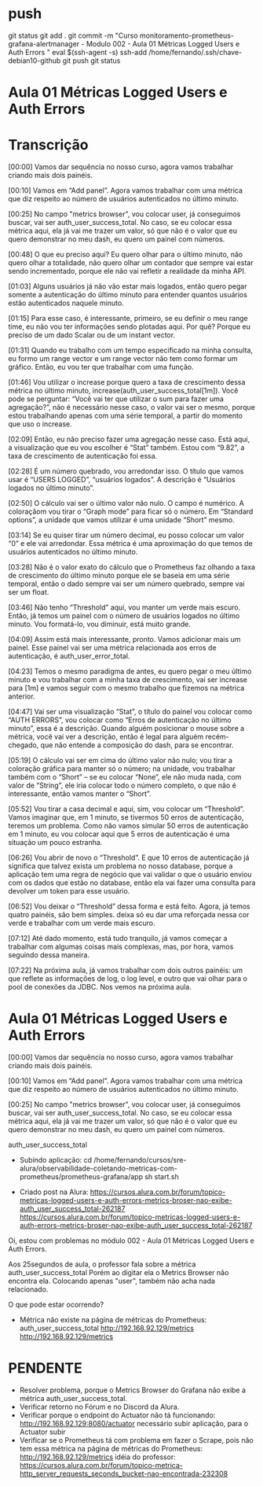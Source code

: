 # ##############################################################################################################################################################
# ##############################################################################################################################################################
# ##############################################################################################################################################################
# ##############################################################################################################################################################
# push

git status
git add .
git commit -m "Curso monitoramento-prometheus-grafana-alertmanager - Modulo 002 - Aula 01 Métricas Logged Users e Auth Errors "
eval $(ssh-agent -s)
ssh-add /home/fernando/.ssh/chave-debian10-github
git push
git status


# ##############################################################################################################################################################
# ##############################################################################################################################################################
# ##############################################################################################################################################################
# ##############################################################################################################################################################
# Aula 01 Métricas Logged Users e Auth Errors


# Transcrição
[00:00] Vamos dar sequência no nosso curso, agora vamos trabalhar criando mais dois painéis.

[00:10] Vamos em “Add panel”. Agora vamos trabalhar com uma métrica que diz respeito ao número de usuários autenticados no último minuto.

[00:25] No campo "metrics browser", vou colocar user, já conseguimos buscar, vai ser auth_user_success_total. No caso, se eu colocar essa métrica aqui, ela já vai me trazer um valor, só que não é o valor que eu quero demonstrar no meu dash, eu quero um painel com números.

[00:48] O que eu preciso aqui? Eu quero olhar para o último minuto, não quero olhar a totalidade, não quero olhar um contador que sempre vai estar sendo incrementado, porque ele não vai refletir a realidade da minha API.

[01:03] Alguns usuários já não vão estar mais logados, então quero pegar somente a autenticação do último minuto para entender quantos usuários estão autenticados naquele minuto.

[01:15] Para esse caso, é interessante, primeiro, se eu definir o meu range time, eu não vou ter informações sendo plotadas aqui. Por quê? Porque eu preciso de um dado Scalar ou de um instant vector.

[01:31] Quando eu trabalho com um tempo especificado na minha consulta, eu formo um range vector e um range vector não tem como formar um gráfico. Então, eu vou ter que trabalhar com uma função.

[01:46] Vou utilizar o increase porque quero a taxa de crescimento dessa métrica no último minuto, increase(auth_user_success_total[1m]). Você pode se perguntar: “Você vai ter que utilizar o sum para fazer uma agregação?”, não é necessário nesse caso, o valor vai ser o mesmo, porque estou trabalhando apenas com uma série temporal, a partir do momento que uso o increase.

[02:09] Então, eu não preciso fazer uma agregação nesse caso. Está aqui, a visualização que eu vou escolher é “Stat” também. Estou com “9.82”, a taxa de crescimento de autenticação foi essa.

[02:28] É um número quebrado, vou arredondar isso. O título que vamos usar é “USERS LOGGED”, “usuários logados”. A descrição é “Usuários logados no último minuto”.

[02:50] O cálculo vai ser o último valor não nulo. O campo é numérico. A coloraçãom vou tirar o “Graph mode” para ficar só o número. Em “Standard options”, a unidade que vamos utilizar é uma unidade “Short” mesmo.

[03:14] Se eu quiser tirar um número decimal, eu posso colocar um valor “0” e ele vai arredondar. Essa métrica é uma aproximação do que temos de usuários autenticados no último minuto.

[03:28] Não é o valor exato do cálculo que o Prometheus faz olhando a taxa de crescimento do último minuto porque ele se baseia em uma série temporal, então o dado sempre vai ser um número quebrado, sempre vai ser um float.

[03:46] Não tenho “Threshold” aqui, vou manter um verde mais escuro. Então, já temos um painel com o número de usuários logados no último minuto. Vou formatá-lo, vou diminuir, está muito grande.

[04:09] Assim está mais interessante, pronto. Vamos adicionar mais um painel. Esse painel vai ser uma métrica relacionada aos erros de autenticação, é auth_user_error_total.

[04:23] Temos o mesmo paradigma de antes, eu quero pegar o meu último minuto e vou trabalhar com a minha taxa de crescimento, vai ser increase para [1m] e vamos seguir com o mesmo trabalho que fizemos na métrica anterior.

[04:47] Vai ser uma visualização “Stat”, o título do painel vou colocar como “AUTH ERRORS”, vou colocar como “Erros de autenticação no último minuto”, essa é a descrição. Quando alguém posicionar o mouse sobre a métrica, você vai ver a descrição, então é legal para alguém recém-chegado, que não entende a composição do dash, para se encontrar.

[05:19] O cálculo vai ser em cima do último valor não nulo; vou tirar a coloração gráfica para manter só o número; na unidade, vou trabalhar também com o “Short” – se eu colocar “None”, ele não muda nada, com valor de “String”, ele iria colocar todo o número completo, o que não é interessante, então vamos manter o “Short”.

[05:52] Vou tirar a casa decimal e aqui, sim, vou colocar um “Threshold”. Vamos imaginar que, em 1 minuto, se tivermos 50 erros de autenticação, teremos um problema. Como não vamos simular 50 erros de autenticação em 1 minuto, eu vou colocar aqui que 5 erros de autenticação é uma situação um pouco estranha.

[06:26] Vou abrir de novo o “Threshold”. E que 10 erros de autenticação já significa que talvez exista um problema no nosso database, porque a aplicação tem uma regra de negócio que vai validar o que o usuário enviou com os dados que estão no database, então ela vai fazer uma consulta para devolver um token para esse usuário.

[06:52] Vou deixar o “Threshold” dessa forma e está feito. Agora, já temos quatro painéis, são bem simples. deixa só eu dar uma reforçada nessa cor verde e trabalhar com um verde mais escuro.

[07:12] Até dado momento, está tudo tranquilo, já vamos começar a trabalhar com algumas coisas mais complexas, mas, por hora, vamos seguindo dessa maneira.

[07:22] Na próxima aula, já vamos trabalhar com dois outros painéis: um que reflete as informações de log, o log level, e outro que vai olhar para o pool de conexões da JDBC. Nos vemos na próxima aula.











# ##############################################################################################################################################################
# ##############################################################################################################################################################
# ##############################################################################################################################################################
# ##############################################################################################################################################################
# Aula 01 Métricas Logged Users e Auth Errors

[00:00] Vamos dar sequência no nosso curso, agora vamos trabalhar criando mais dois painéis.

[00:10] Vamos em “Add panel”. Agora vamos trabalhar com uma métrica que diz respeito ao número de usuários autenticados no último minuto.

[00:25] No campo "metrics browser", vou colocar user, já conseguimos buscar, vai ser auth_user_success_total. No caso, se eu colocar essa métrica aqui, ela já vai me trazer um valor, só que não é o valor que eu quero demonstrar no meu dash, eu quero um painel com números.

auth_user_success_total



- Subindo aplicação:
cd /home/fernando/cursos/sre-alura/observabilidade-coletando-metricas-com-prometheus/prometheus-grafana/app
sh start.sh


- Criado post na Alura:
https://cursos.alura.com.br/forum/topico-metricas-logged-users-e-auth-errors-metrics-broser-nao-exibe-auth_user_success_total-262187
<https://cursos.alura.com.br/forum/topico-metricas-logged-users-e-auth-errors-metrics-broser-nao-exibe-auth_user_success_total-262187>

Oi,
estou com problemas no módulo   002 - Aula 01 Métricas Logged Users e Auth Errors.

Aos 25segundos de aula, o professor fala sobre a métrica auth_user_success_total
Porém ao digitar ela o Metrics Browser não encontra ela.
Colocando apenas "user", também não acha nada relacionado.

O que pode estar ocorrendo?




- Métrica não existe na página de métricas do Prometheus:
auth_user_success_total
http://192.168.92.129/metrics
<http://192.168.92.129/metrics>



# PENDENTE
- Resolver problema, porque o Metrics Browser do Grafana não exibe a métrica auth_user_success_total.
- Verificar retorno no Fórum e no Discord da Alura.
- Verificar porque o endpoint do Actuator não tá funcionando:
    http://192.168.92.129:8080/actuator
    necessário subir aplicação, para o Actuator subir
- Verificar se o Prometheus tá com problema em fazer o Scrape, pois não tem essa métrica na página de métricas do Prometheus:
    http://192.168.92.129/metrics
    idéia do professor:
    https://cursos.alura.com.br/forum/topico-metrica-http_server_requests_seconds_bucket-nao-encontrada-232308
